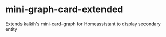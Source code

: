 # mini-graph-card-extended
Extends kalkih's mini-card-graph for Homeassistant to display secondary entity
